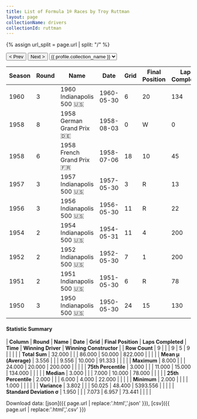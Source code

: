 ```yaml
---
title: List of Formula 1® Races by Troy Ruttman
layout: page
collectionName: drivers
collectionId: ruttman
---
```


{% assign url_split = page.url | split: "/" %}
<div id="collection-navigation">
<button onclick="selector.options[selector.selectedIndex-1].value && (window.location = selector.options[selector.selectedIndex-1].value);">&lt; Prev</button>
<button onclick="selector.options[selector.selectedIndex+1].value && (window.location = selector.options[selector.selectedIndex+1].value);">Next &gt;</button>
<select id="selector" onchange="this.options[this.selectedIndex].value && (window.location = this.options[this.selectedIndex].value);">
  {% for collectionId in site.data[page.collectionName].refs %}
    {% if collectionId == page.collectionId %}
      {% assign selected = "selected" %}
    {% else %}
      {% assign selected = "" %}
    {% endif %}
    {% assign profile = site.data[page.collectionName][collectionId].profile %}
    <option value="/f1/{{ page.collectionName }}/{{ collectionId }}/{{ url_split[4] }}" {{ selected }}>{{ profile.collection_name }}</option>
  {% endfor %}
</select>
</div>

| Season | Round | Name | Date | Grid | Final Position | Laps Completed | Time | Winning Driver | Winning Constructor |
|--|--|--|--|--|--|--|--|--|--|
| 1960 | 3 | 1960 Indianapolis 500 🇺🇸 | 1960-05-30 | 6 | 20 | 134 |   | Jim Rathmann 🇺🇸 | Watson 🇺🇸 |
| 1958 | 8 | 1958 German Grand Prix 🇩🇪 | 1958-08-03 | 0 | W | 0 |   | Tony Brooks 🇬🇧 | Vanwall 🇬🇧 |
| 1958 | 6 | 1958 French Grand Prix 🇫🇷 | 1958-07-06 | 18 | 10 | 45 |   | Mike Hawthorn 🇬🇧 | Ferrari 🇮🇹 |
| 1957 | 3 | 1957 Indianapolis 500 🇺🇸 | 1957-05-30 | 3 | R | 13 |   | Sam Hanks 🇺🇸 | Epperly 🇺🇸 |
| 1956 | 3 | 1956 Indianapolis 500 🇺🇸 | 1956-05-30 | 11 | R | 22 |   | Pat Flaherty 🇺🇸 | Watson 🇺🇸 |
| 1954 | 2 | 1954 Indianapolis 500 🇺🇸 | 1954-05-31 | 11 | 4 | 200 | +2:52.68 | Bill Vukovich 🇺🇸 | Kurtis Kraft 🇺🇸 |
| 1952 | 2 | 1952 Indianapolis 500 🇺🇸 | 1952-05-30 | 7 | 1 | 200 | 3:52:41.88 | Troy Ruttman 🇺🇸 | Kuzma 🇺🇸 |
| 1951 | 2 | 1951 Indianapolis 500 🇺🇸 | 1951-05-30 | 6 | R | 78 |   | Lee Wallard 🇺🇸 | Kurtis Kraft 🇺🇸 |
| 1950 | 3 | 1950 Indianapolis 500 🇺🇸 | 1950-05-30 | 24 | 15 | 130 |   | Johnnie Parsons 🇺🇸 | Kurtis Kraft 🇺🇸 |

#### Statistic Summary

| **Column** | **Round** | **Name** | **Date** | **Grid** | **Final Position** | **Laps Completed** | **Time** | **Winning Driver** | **Winning Constructor** |
| **Row Count** | 9 |  |  | 9 | 5 | 9 |  |  |  |
| **Total Sum** | 32.000 |  |  | 86.000 | 50.000 | 822.000 |  |  |  |
| **Mean μ (Average)** | 3.556 |  |  | 9.556 | 10.000 | 91.333 |  |  |  |
| **Maximum** | 8.000 |  |  | 24.000 | 20.000 | 200.000 |  |  |  |
| **75th Percentile** | 3.000 |  |  | 11.000 | 15.000 | 134.000 |  |  |  |
| **Median** | 3.000 |  |  | 7.000 | 10.000 | 78.000 |  |  |  |
| **25th Percentile** | 2.000 |  |  | 6.000 | 4.000 | 22.000 |  |  |  |
| **Minimum** | 2.000 |  |  |  | 1.000 |  |  |  |  |
| **Variance** | 3.802 |  |  | 50.025 | 48.400 | 5393.556 |  |  |  |
| **Standard Deviation σ** | 1.950 |  |  | 7.073 | 6.957 | 73.441 |  |  |  |

Download data: [json]({{ page.url | replace:'.html','.json' }}), [csv]({{ page.url | replace:'.html','.csv' }})
